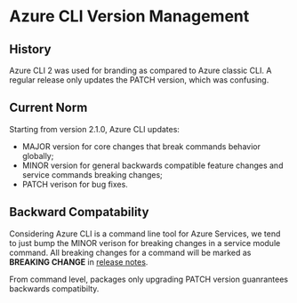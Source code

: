 Azure CLI Version Management
============================

## History
Azure CLI 2 was used for branding as compared to Azure classic CLI. A regular release only updates the PATCH version, which was confusing.

## Current Norm
Starting from version 2.1.0, Azure CLI updates:  
* MAJOR version for core changes that break commands behavior globally;  
* MINOR version for general backwards compatible feature changes and service commands breaking changes;  
* PATCH verison for bug fixes.

## Backward Compatability
Considering Azure CLI is a command line tool for Azure Services, we tend to just bump the MINOR verison for breaking changes in a service module command. All breaking changes for a command will be marked as **BREAKING CHANGE** in [release notes](https://docs.microsoft.com/cli/azure/release-notes-azure-cli?view=azure-cli-latest).

From command level, packages only upgrading PATCH version guanrantees backwards compatibilty.


